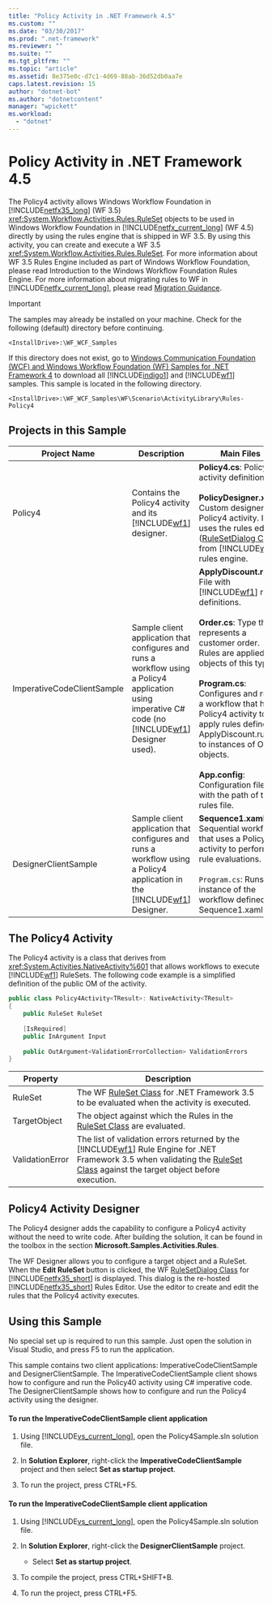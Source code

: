 ```yaml
---
title: "Policy Activity in .NET Framework 4.5"
ms.custom: ""
ms.date: "03/30/2017"
ms.prod: ".net-framework"
ms.reviewer: ""
ms.suite: ""
ms.tgt_pltfrm: ""
ms.topic: "article"
ms.assetid: 8e375e0c-d7c1-4d69-88ab-36d52db0aa7e
caps.latest.revision: 15
author: "dotnet-bot"
ms.author: "dotnetcontent"
manager: "wpickett"
ms.workload: 
  - "dotnet"
---
```

# Policy Activity in .NET Framework 4.5
The Policy4 activity allows Windows Workflow Foundation in [!INCLUDE[netfx35_long](../../../../includes/netfx35-long-md.md)] (WF 3.5) <xref:System.Workflow.Activities.Rules.RuleSet> objects to be used in Windows Workflow Foundation in [!INCLUDE[netfx_current_long](../../../../includes/netfx-current-long-md.md)] (WF 4.5) directly by using the rules engine that is shipped in WF 3.5. By using this activity, you can create and execute a WF 3.5 <xref:System.Workflow.Activities.Rules.RuleSet>. For more information about WF 3.5 Rules Engine included as part of Windows Workflow Foundation, please read Introduction to the Windows Workflow Foundation Rules Engine. For more information about migrating rules to WF in [!INCLUDE[netfx_current_long](../../../../includes/netfx-current-long-md.md)], please read [Migration Guidance](../../../../docs/framework/windows-workflow-foundation/migration-guidance.md).  
  
> [!IMPORTANT]
>  The samples may already be installed on your machine. Check for the following (default) directory before continuing.  
>   
>  `<InstallDrive>:\WF_WCF_Samples`  
>   
>  If this directory does not exist, go to [Windows Communication Foundation (WCF) and Windows Workflow Foundation (WF) Samples for .NET Framework 4](http://go.microsoft.com/fwlink/?LinkId=150780) to download all [!INCLUDE[indigo1](../../../../includes/indigo1-md.md)] and [!INCLUDE[wf1](../../../../includes/wf1-md.md)] samples. This sample is located in the following directory.  
>   
>  `<InstallDrive>:\WF_WCF_Samples\WF\Scenario\ActivityLibrary\Rules-Policy4`  
  
## Projects in this Sample  
  
|Project Name|Description|Main Files|  
|------------------|-----------------|----------------|  
|Policy4|Contains the Policy4 activity and its [!INCLUDE[wf1](../../../../includes/wf1-md.md)] designer.|**Policy4.cs**: Policy4 activity definition.<br /><br /> **PolicyDesigner.xaml**: Custom designer for Policy4 activity. It uses the rules editor ([RuleSetDialog Class](http://go.microsoft.com/fwlink/?LinkId=150378)) from [!INCLUDE[wf1](../../../../includes/wf1-md.md)] rules engine.|  
|ImperativeCodeClientSample|Sample client application that configures and runs a workflow using a Policy4 application using imperative C# code (no [!INCLUDE[wf1](../../../../includes/wf1-md.md)] Designer used).|**ApplyDiscount.rules**: File with [!INCLUDE[wf1](../../../../includes/wf1-md.md)] rule definitions.<br /><br /> **Order.cs**: Type that represents a customer order. Rules are applied to objects of this type.<br /><br /> **Program.cs**: Configures and runs a workflow that has a Policy4 activity to apply rules defined in ApplyDiscount.rules to instances of Order objects.<br /><br /> **App.config**: Configuration file with the path of the rules file.|  
|DesignerClientSample|Sample client application that configures and runs a workflow using a Policy4 application in the [!INCLUDE[wf1](../../../../includes/wf1-md.md)] Designer.|**Sequence1.xaml**: Sequential workflow that uses a Policy4 activity to perform rule evaluations.<br /><br /> `Program.cs`: Runs an instance of the workflow defined in Sequence1.xaml.|  
  
## The Policy4 Activity  
 The Policy4 activity is a class that derives from <xref:System.Activities.NativeActivity%601> that allows workflows to execute [!INCLUDE[wf1](../../../../includes/wf1-md.md)] RuleSets. The following code example is a simplified definition of the public OM of the activity.  
  
```csharp  
public class Policy4Activity<TResult>: NativeActivity<TResult>  
{  
    public RuleSet RuleSet  
  
    [IsRequired]  
    public InArgument Input  
  
    public OutArgument<ValidationErrorCollection> ValidationErrors  
}  
```  
  
|Property|Description|  
|--------------|-----------------|  
|RuleSet|The WF [RuleSet Class](http://go.microsoft.com/fwlink/?LinkId=150379) for .NET Framework 3.5 to be evaluated when the activity is executed.|  
|TargetObject|The object against which the Rules in the [RuleSet Class](http://go.microsoft.com/fwlink/?LinkId=150379) are evaluated.|  
|ValidationError|The list of validation errors returned by the [!INCLUDE[wf1](../../../../includes/wf1-md.md)] Rule Engine for .NET Framework 3.5 when validating the [RuleSet Class](http://go.microsoft.com/fwlink/?LinkId=150379) against the target object before execution.|  
  
## Policy4 Activity Designer  
 The Policy4 designer adds the capability to configure a Policy4 activity without the need to write code. After building the solution, it can be found in the toolbox in the section **Microsoft.Samples.Activities.Rules**.  
  
 The WF Designer allows you to configure a target object and a RuleSet. When the **Edit RuleSet** button is clicked, the WF [RuleSetDialog Class](http://go.microsoft.com/fwlink/?LinkId=150378) for [!INCLUDE[netfx35_short](../../../../includes/netfx35-short-md.md)] is displayed. This dialog is the re-hosted [!INCLUDE[netfx35_short](../../../../includes/netfx35-short-md.md)] Rules Editor. Use the editor to create and edit the rules that the Policy4 activity executes.  
  
## Using this Sample  
 No special set up is required to run this sample. Just open the solution in Visual Studio, and press F5 to run the application.  
  
 This sample contains two client applications: ImperativeCodeClientSample and DesignerClientSample. The ImperativeCodeClientSample client shows how to configure and run the Policy40 activity using C# imperative code. The DesignerClientSample shows how to configure and run the Policy4 activity using the designer.  
  
#### To run the ImperativeCodeClientSample client application  
  
1.  Using [!INCLUDE[vs_current_long](../../../../includes/vs-current-long-md.md)], open the Policy4Sample.sln solution file.  
  
2.  In **Solution Explorer**, right-click the **ImperativeCodeClientSample** project and then select **Set as startup project**.  
  
3.  To run the project, press CTRL+F5.  
  
#### To run the ImperativeCodeClientSample client application  
  
1.  Using [!INCLUDE[vs_current_long](../../../../includes/vs-current-long-md.md)], open the Policy4Sample.sln solution file.  
  
2.  In **Solution Explorer**, right-click the **DesignerClientSample** project.  
  
    -   Select **Set as startup project**.  
  
3.  To compile the project, press CTRL+SHIFT+B.  
  
4.  To run the project, press CTRL+F5.